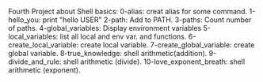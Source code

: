 Fourth Project about Shell basics:
0-alias: creat alias for some command.
1-hello_you: print "hello USER"
2-path: Add to PATH.
3-paths: Count number of paths.
4-global_variables: Display environment variables
5-local_variables: list all local and env var. and functions.
6-create_local_variable: create local variable.
7-create_global_variable: create global variable.
8-true_knowledge: shell arithmetic(addition).
9-divide_and_rule: shell arithmetic (divide).
10-love_exponent_breath: shell arithmetic (exponent).
